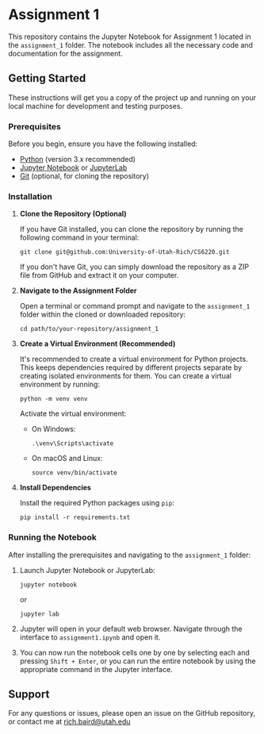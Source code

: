 
# Assignment 1

This repository contains the Jupyter Notebook for Assignment 1 located in the `assignment_1` folder. The notebook includes all the necessary code and documentation for the assignment.

## Getting Started

These instructions will get you a copy of the project up and running on your local machine for development and testing purposes.

### Prerequisites

Before you begin, ensure you have the following installed:
- [Python](https://www.python.org/downloads/) (version 3.x recommended)
- [Jupyter Notebook](https://jupyter.org/install) or [JupyterLab](https://jupyterlab.readthedocs.io/en/stable/getting_started/installation.html)
- [Git](https://git-scm.com/downloads) (optional, for cloning the repository)

### Installation

1. **Clone the Repository (Optional)**

   If you have Git installed, you can clone the repository by running the following command in your terminal:

   ```
   git clone git@github.com:University-of-Utah-Rich/CS6220.git
   ```

   If you don't have Git, you can simply download the repository as a ZIP file from GitHub and extract it on your computer.

2. **Navigate to the Assignment Folder**

   Open a terminal or command prompt and navigate to the `assignment_1` folder within the cloned or downloaded repository:

   ```
   cd path/to/your-repository/assignment_1
   ```

3. **Create a Virtual Environment (Recommended)**

   It's recommended to create a virtual environment for Python projects. This keeps dependencies required by different projects separate by creating isolated environments for them. You can create a virtual environment by running:

   ```
   python -m venv venv
   ```

   Activate the virtual environment:

   - On Windows:
     ```
     .\venv\Scripts\activate
     ```
   - On macOS and Linux:
     ```
     source venv/bin/activate
     ```

4. **Install Dependencies**

   Install the required Python packages using `pip`:

   ```
   pip install -r requirements.txt
   ```

### Running the Notebook

After installing the prerequisites and navigating to the `assignment_1` folder:

1. Launch Jupyter Notebook or JupyterLab:

   ```
   jupyter notebook
   ```

   or

   ```
   jupyter lab
   ```

2. Jupyter will open in your default web browser. Navigate through the interface to `assignment1.ipynb` and open it.

3. You can now run the notebook cells one by one by selecting each and pressing `Shift + Enter`, or you can run the entire notebook by using the appropriate command in the Jupyter interface.

## Support

For any questions or issues, please open an issue on the GitHub repository, or contact me at rich.baird@utah.edu
